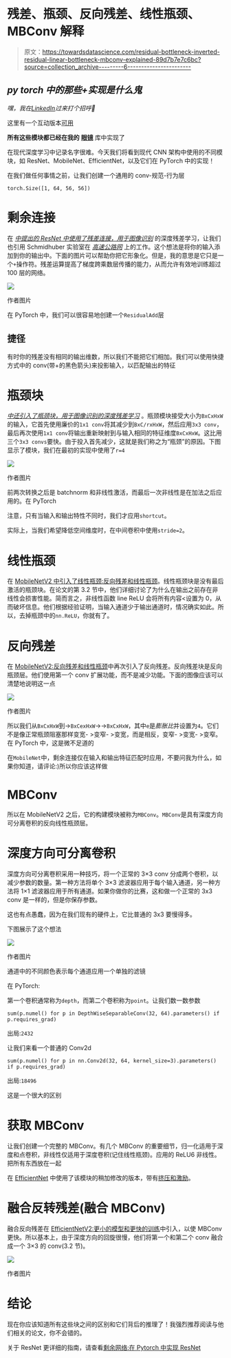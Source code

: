 # 残差、瓶颈、反向残差、线性瓶颈、MBConv 解释

> 原文：<https://towardsdatascience.com/residual-bottleneck-inverted-residual-linear-bottleneck-mbconv-explained-89d7b7e7c6bc?source=collection_archive---------6----------------------->

## *py torch 中的那些+实现是什么鬼*

*嘿，我在*[*LinkedIn*](https://www.linkedin.com/in/francesco-saverio-zuppichini-94659a150/)*过来打个招呼👋*

这里有一个互动版本[可用](https://github.com/FrancescoSaverioZuppichini/BottleNeck-InvertedResidual-FusedMBConv-in-PyTorch/blob/main/README.ipynb)

**所有这些模块都已经在我的** [**眼镜**](https://github.com/FrancescoSaverioZuppichini/glasses) 库中实现了

在现代深度学习中记录名字很难。今天我们将看到现代 CNN 架构中使用的不同模块，如 ResNet、MobileNet、EfficientNet，以及它们在 PyTorch 中的实现！

在我们做任何事情之前，让我们创建一个通用的 conv-规范-行为层

```
torch.Size([1, 64, 56, 56])
```

# 剩余连接

在 [*中提出的 ResNet 中使用了残差连接，用于图像识别*](https://arxiv.org/abs/1512.03385) 的深度残差学习，让我们也引用 Schmidhuber 实验室在 [*高速公路网*](https://arxiv.org/abs/1505.00387) 上的工作。这个想法是将你的输入添加到你的输出中。下面的图片可以帮助你把它形象化。但是，我的意思是它只是一个`+`操作符。残差运算提高了梯度跨乘数层传播的能力，从而允许有效地训练超过 100 层的网络。

![](img/878ed80be897819637d974ec80b963eb.png)

作者图片

在 PyTorch 中，我们可以很容易地创建一个`ResidualAdd`层

## 捷径

有时你的残差没有相同的输出维数，所以我们不能把它们相加。我们可以使用快捷方式中的 conv(带+的黑色箭头)来投影输入，以匹配输出的特征

# 瓶颈块

[*中还引入了瓶颈块，用于图像识别的深度残差学习*](https://arxiv.org/abs/1512.03385) 。瓶颈模块接受大小为`BxCxHxW`的输入，它首先使用廉价的`1x1 conv`将其减少到`BxC/rxHxW`，然后应用`3x3 conv`，最后再次使用`1x1 conv`将输出重新映射到与输入相同的特征维度`BxCxHxW`。这比用三个`3x3 convs`要快。由于投入首先减少，这就是我们称之为“瓶颈”的原因。下图显示了模块，我们在最初的实现中使用了`r=4`

![](img/7f5ecd7317edf47dda05c68e84f4b4a6.png)

作者图片

前两次转换之后是 batchnorm 和非线性激活，而最后一次非线性是在加法之后应用的。在 PyTorch

注意，只有当输入和输出特性不同时，我们才应用`shortcut`。

实际上，当我们希望降低空间维度时，在中间卷积中使用`stride=2`。

# 线性瓶颈

在 [MobileNetV2 中引入了线性瓶颈:反向残差和线性瓶颈](https://arxiv.org/abs/1801.04381)。线性瓶颈块是没有最后激活的瓶颈块。在论文的第 3.2 节中，他们详细讨论了为什么在输出之前存在非线性会损害性能。简而言之，非线性函数 line ReLU 会将所有内容<设置为 0，从而破坏信息。他们根据经验证明，当输入通道少于输出通道时，情况确实如此。所以，去掉瓶颈中的`nn.ReLU`，你就有了。

# 反向残差

在 [MobileNetV2:反向残差和线性瓶颈](https://arxiv.org/abs/1801.04381)中再次引入了反向残差。反向残差块是反向瓶颈层。他们使用第一个 conv 扩展功能，而不是减少功能。下面的图像应该可以清楚地说明这一点

![](img/d98392c1b73d04ebf7f32806ac21af8e.png)

作者图片

所以我们从`BxCxHxW`到->`BxCexHxW`->->`BxCxHxW`，其中`e`是*膨胀比*并设置为`4`。它们不是像正常瓶颈阻塞那样变宽- >变窄- >变宽，而是相反，变窄- >变宽- >变窄。在 PyTorch 中，这是微不足道的

在`MobileNet`中，剩余连接仅在输入和输出特征匹配时应用，不要问我为什么，如果你知道，请评论:)所以你应该这样做

# MBConv

所以在 MobileNetV2 之后，它的构建模块被称为`MBConv`。`MBConv`是具有深度方向可分离卷积的反向线性瓶颈层。

# 深度方向可分离卷积

深度方向可分离卷积采用一种技巧，将一个正常的 3×3 conv 分成两个卷积，以减少参数的数量。第一种方法将单个 3×3 滤波器应用于每个输入通道，另一种方法将 1×1 滤波器应用于所有通道。如果你做你的比赛，这和做一个正常的 3x3 conv 是一样的，但是你保存参数。

这也有点愚蠢，因为在我们现有的硬件上，它比普通的 3x3 要慢得多。

下图展示了这个想法

![](img/f533f546d6e74e72aac65b840ddcd117.png)

作者图片

通道中的不同颜色表示每个通道应用一个单独的滤镜

在 PyTorch:

第一个卷积通常称为`depth`，而第二个卷积称为`point`。让我们数一数参数

```
sum(p.numel() for p in DepthWiseSeparableConv(32, 64).parameters() if p.requires_grad) 
```

出局:`2432`

让我们来看一个普通的 Conv2d

```
sum(p.numel() for p in nn.Conv2d(32, 64, kernel_size=3).parameters() if p.requires_grad)
```

出局:`18496`

这是一个很大的区别

# 获取 MBConv

让我们创建一个完整的 MBConv。有几个 MBConv 的重要细节，归一化适用于深度和点卷积，非线性仅适用于深度卷积(记住线性瓶颈)。应用的 ReLU6 非线性。把所有东西放在一起

在 [EfficientNet](https://arxiv.org/abs/1905.11946) 中使用了该模块的稍加修改的版本，带有[挤压和激励](https://arxiv.org/abs/1709.01507)。

# 融合反转残差(融合 MBConv)

融合反向残差在 [EfficientNetV2:更小的模型和更快的训练](https://arxiv.org/abs/2104.00298)中引入，以使 MBConv 更快。所以基本上，由于深度方向的回旋很慢，他们将第一个和第二个 conv 融合成一个 3×3 的 conv(3.2 节)。

![](img/82c406fd1e2760842b441a882c7a9e7c.png)

作者图片

# 结论

现在你应该知道所有这些块之间的区别和它们背后的推理了！我强烈推荐阅读与他们相关的论文，你不会错的。

关于 ResNet 更详细的指南，请查看[剩余网络:在 Pytorch 中实现 ResNet](/residual-network-implementing-resnet-a7da63c7b278)